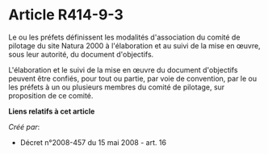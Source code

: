 # Article R414-9-3

Le ou les préfets définissent les modalités d'association du comité de pilotage du site Natura 2000 à l'élaboration et au
suivi de la mise en œuvre, sous leur autorité, du document d'objectifs.

L'élaboration et le suivi de la mise en œuvre du document d'objectifs peuvent être confiés, pour tout ou partie, par voie de
convention, par le ou les préfets à un ou plusieurs membres du comité de pilotage, sur proposition de ce comité.

**Liens relatifs à cet article**

_Créé par_:

  - Décret n°2008-457 du 15 mai 2008 - art. 16
